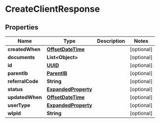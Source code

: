 
# CreateClientResponse

## Properties
Name | Type | Description | Notes
------------ | ------------- | ------------- | -------------
**createdWhen** | [**OffsetDateTime**](OffsetDateTime.md) |  |  [optional]
**documents** | **List&lt;Object&gt;** |  |  [optional]
**id** | [**UUID**](UUID.md) |  |  [optional]
**parentIb** | [**ParentIB**](ParentIB.md) |  |  [optional]
**referralCode** | **String** |  |  [optional]
**status** | [**ExpandedProperty**](ExpandedProperty.md) |  |  [optional]
**updatedWhen** | [**OffsetDateTime**](OffsetDateTime.md) |  |  [optional]
**userType** | [**ExpandedProperty**](ExpandedProperty.md) |  |  [optional]
**wlpId** | **String** |  |  [optional]




